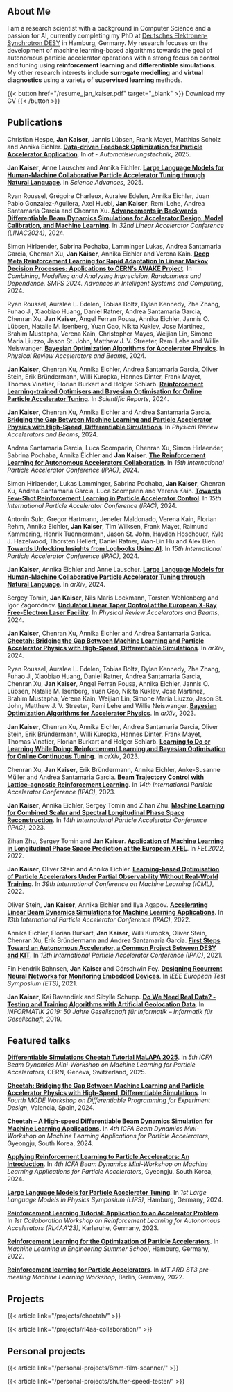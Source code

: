 <!-- Hello, world! 🦦 -->

<!-- {{< alert >}}
**Attention!** 🚧 This webpage is currently under construction. Please check back later. 🚧
{{< /alert >}} -->

## About Me

I am a research scientist with a background in Computer Science and a passion for AI, currently completing my PhD at [Deutsches Elektronen-Synchrotron DESY](https://www.desy.de/) in Hamburg, Germany. My research focuses on the development of machine learning-based algorithms towards the goal of autonomous particle accelerator operations with a strong focus on control and tuning using **reinforcement learning** and **differentiable simulations**. My other research interests include **surrogate modelling** and **virtual diagnostics** using a variety of **supervised learning** methods.

{{< button href="/resume_jan_kaiser.pdf" target="_blank" >}}
Download my CV
{{< /button >}}

## Publications

<!-- {{< publication authors="" title="" journal="" year="" url="" >}} -->

Christian Hespe, **Jan Kaiser**, Jannis Lübsen, Frank Mayet, Matthias Scholz and Annika Eichler. [**Data-driven Feedback Optimization for Particle Accelerator Application**](https://doi.org/10.1515/auto-2024-0170). In _at - Automatisierungstechnik_, 2025.

**Jan Kaiser**, Anne Lauscher and Annika Eichler. [**Large Language Models for Human-Machine Collaborative Particle Accelerator Tuning through Natural Language**](https://doi.org/10.1126/sciadv.adr4173). In _Science Advances_, 2025.

Ryan Roussel, Grégoire Charleux, Auralee Edelen, Annika Eichler, Juan Pablo Gonzalez-Aguilera, Axel Huebl, **Jan Kaiser**, Remi Lehe, Andrea Santamaria Garcia and Chenran Xu. [**Advancements in Backwards Differentiable Beam Dynamics Simulations for Accelerator Design, Model Calibration, and Machine Learning**](https://meow.elettra.eu/71/doi/jacow-linac2024-thpb068/index.html). In _32nd Linear Accelerator Conference (LINAC2024)_, 2024. <!-- https://doi.org/10.18429/JACoW-LINAC2024-THPB068 -->

Simon Hirlaender, Sabrina Pochaba, Lamminger Lukas, Andrea Santamaria Garcia, Chenran Xu, **Jan Kaiser**, Annika Eichler and Verena Kain. [**Deep Meta Reinforcement Learning for Rapid Adaptation In Linear Markov Decision Processes: Applications to CERN’s AWAKE Project**](https://doi.org/10.1007/978-3-031-65993-5_21). In _Combining, Modelling and Analyzing Imprecision, Randomness and Dependence. SMPS 2024. Advances in Intelligent Systems and Computing_, 2024.

Ryan Roussel, Auralee L. Edelen, Tobias Boltz, Dylan Kennedy, Zhe Zhang, Fuhao Ji, Xiaobiao Huang, Daniel Ratner, Andrea Santamaria Garcia, Chenran Xu, **Jan Kaiser**, Angel Ferran Pousa, Annika Eichler, Jannis O. Lübsen, Natalie M. Isenberg, Yuan Gao, Nikita Kuklev, Jose Martinez, Brahim Mustapha, Verena Kain, Christopher Mayes, Weijian Lin, Simone Maria Liuzzo, Jason St. John, Matthew J. V. Streeter, Remi Lehe and Willie Neiswanger. [**Bayesian Optimization Algorithms for Accelerator Physics**](https://doi.org/10.1103/PhysRevAccelBeams.27.084801). In _Physical Review Accelerators and Beams_, 2024.

**Jan Kaiser**, Chenran Xu, Annika Eichler, Andrea Santamaria Garcia, Oliver Stein, Erik Bründermann, Willi Kuropka, Hannes Dinter, Frank Mayet, Thomas Vinatier, Florian Burkart and Holger Schlarb. [**Reinforcement Learning-trained Optimisers and Bayesian Optimisation for Online Particle Accelerator Tuning**](https://doi.org/10.1038/s41598-024-66263-y). In _Scientific Reports_, 2024.

**Jan Kaiser**, Chenran Xu, Annika Eichler and Andrea Santamaria Garcia. [**Bridging the Gap Between Machine Learning and Particle Accelerator Physics with High-Speed, Differentiable Simulations**](https://doi.org/10.1103/PhysRevAccelBeams.27.054601). In _Physical Review Accelerators and Beams_, 2024.

Andrea Santamaria Garcia, Luca Scomparin, Chenran Xu, Simon Hirlaender, Sabrina Pochaba, Annika Eichler and **Jan Kaiser**. [**The Reinforcement Learning for Autonomous Accelerators Collaboration**](https://www.jacow.org/ipac2024/doi/jacow-ipac2024-tups62/index.html). In _15th International Particle Accelerator Conference (IPAC)_, 2024.

Simon Hirlaender, Lukas Lamminger, Sabrina Pochaba, **Jan Kaiser**, Chenran Xu, Andrea Santamaria Garcia, Luca Scomparin and Verena Kain. [**Towards Few-Shot Reinforcement Learning in Particle Accelerator Control**](https://www.jacow.org/ipac2024/doi/jacow-ipac2024-tups60/index.html). In _15th International Particle Accelerator Conference (IPAC)_, 2024.

Antonin Sulc, Gregor Hartmann, Jenefer Maldonado, Verena Kain, Florian Rehm, Annika Eichler, **Jan Kaiser**, Tim Wilksen, Frank Mayet, Raimund Kammering, Henrik Tuennermann, Jason St. John, Hayden Hoschouer, Kyle J. Hazelwood, Thorsten Hellert, Daniel Ratner, Wan-Lin Hu and Alex Bien. [**Towards Unlocking Insights from Logbooks Using AI**](https://www.jacow.org/ipac2024/doi/jacow-ipac2024-thpr37/index.html). In _15th International Particle Accelerator Conference (IPAC)_, 2024.

**Jan Kaiser**, Annika Eichler and Anne Lauscher. [**Large Language Models for Human-Machine Collaborative Particle Accelerator Tuning through Natural Language**](https://arxiv.org/abs/2405.08888). In _arXiv_, 2024.

Sergey Tomin, **Jan Kaiser**, Nils Maris Lockmann, Torsten Wohlenberg and Igor Zagorodnov. [**Undulator Linear Taper Control at the European X-Ray Free-Electron Laser Facility**](https://doi.org/10.1103/PhysRevAccelBeams.27.042801). In _Physical Review Accelerators and Beams_, 2024.

**Jan Kaiser**, Chenran Xu, Annika Eichler and Andrea Santamaria Garica. [**Cheetah: Bridging the Gap Between Machine Learning and Particle Accelerator Physics with High-Speed, Differentiable Simulations**](https://arxiv.org/abs/2401.05815). In _arXiv_, 2024.

Ryan Roussel, Auralee L. Edelen, Tobias Boltz, Dylan Kennedy, Zhe Zhang, Fuhao Ji, Xiaobiao Huang, Daniel Ratner, Andrea Santamaria Garcia, Chenran Xu, **Jan Kaiser**, Angel Ferran Pousa, Annika Eichler, Jannis O. Lübsen, Natalie M. Isenberg, Yuan Gao, Nikita Kuklev, Jose Martinez, Brahim Mustapha, Verena Kain, Weijian Lin, Simone Maria Liuzzo, Jason St. John, Matthew J. V. Streeter, Remi Lehe and Willie Neiswanger. [**Bayesian Optimization Algorithms for Accelerator Physics**](https://arxiv.org/abs/2312.05667). In _arXiv_, 2023.

**Jan Kaiser**, Chenran Xu, Annika Eichler, Andrea Santamaria Garcia, Oliver Stein, Erik Bründermann, Willi Kuropka, Hannes Dinter, Frank Mayet, Thomas Vinatier, Florian Burkart and Holger Schlarb. [**Learning to Do or Learning While Doing: Reinforcement Learning and Bayesian Optimisation for Online Continuous Tuning**](https://arxiv.org/abs/2306.03739). In _arXiv_, 2023.

Chenran Xu, **Jan Kaiser**, Erik Bründermann, Annika Eichler, Anke-Susanne Müller and Andrea Santamaria Garcia. [**Beam Trajectory Control with Lattice-agnostic Reinforcement Learning**](https://doi.org/10.18429/JACoW-IPAC2023-THPL029). In _14th International Particle Accelerator Conference (IPAC)_, 2023.

**Jan Kaiser**, Annika Eichler, Sergey Tomin and Zihan Zhu. [**Machine Learning for Combined Scalar and Spectral Longitudinal Phase Space Reconstruction**](https://doi.org/10.18429/JACoW-IPAC2023-THPL019). In _14th International Particle Accelerator Conference (IPAC)_, 2023.

Zihan Zhu, Sergey Tomin and **Jan Kaiser**. [**Application of Machine Learning in Longitudinal Phase Space Prediction at the European XFEL**](https://doi.org/10.18429/jacow-fel2022-wep12). In _FEL2022_, 2022.

**Jan Kaiser**, Oliver Stein and Annika Eichler. [**Learning-based Optimisation of Particle Accelerators Under Partial Observability Without Real-World Training**](https://proceedings.mlr.press/v162/kaiser22a.html). In _39th International Conference on Machine Learning (ICML)_, 2022.

Oliver Stein, **Jan Kaiser**, Annika Eichler and Ilya Agapov. [**Accelerating Linear Beam Dynamics Simulations for Machine Learning Applications**](https://accelconf.web.cern.ch/ipac2022/doi/JACoW-IPAC2022-WEPOMS036.html). In _13th International Particle Accelerator Conference (IPAC)_, 2022.

Annika Eichler, Florian Burkart, **Jan Kaiser**, Willi Kuropka, Oliver Stein, Chenran Xu, Erik Bründermann and Andrea Santamaria Garcia. [**First Steps Toward an Autonomous Accelerator, a Common Project Between DESY and KIT**](https://accelconf.web.cern.ch/ipac2021/doi/JACoW-IPAC2021-TUPAB298.html). In _12th International Particle Accelerator Conference (IPAC)_, 2021.

Fin Hendrik Bahnsen, **Jan Kaiser** and Görschwin Fey. [**Designing Recurrent Neural Networks for Monitoring Embedded Devices**](https://ieeexplore.ieee.org/document/9465460). In _IEEE European Test Symposium (ETS)_, 2021.

**Jan Kaiser**, Kai Bavendiek and Sibylle Schupp. [**Do We Need Real Data? - Testing and Training Algorithms with Artificial Geolocation Data**](https://dl.gi.de/items/069179cb-974f-4148-b81b-e16f4612ac4c). In _INFORMATIK 2019: 50 Jahre Gesellschaft für Informatik – Informatik für Gesellschaft_, 2019.

## Featured talks

[**Differentiable Simulations Cheetah Tutorial MaLAPA 2025**](https://github.com/MALAPA-Collab/cheetah-tutorial-2025). In _5th ICFA Beam Dynamics Mini-Workshop on Machine Learning for Particle Accelerators_, CERN, Geneva, Switzerland, 2025.

[**Cheetah: Bridging the Gap Between Machine Learning and Particle Accelerator Physics with High-Speed, Differentiable Simulations**](https://indico.cern.ch/event/1380163/contributions/5988019/). In _Fourth MODE Workshop on Differentiable Programming for Experiment Design_, Valencia, Spain, 2024.

[**Cheetah – A High-speed Differentiable Beam Dynamics Simulation for Machine Learning Applications**](https://www.indico.kr/event/47/contributions/521/). In _4th ICFA Beam Dynamics Mini-Workshop on Machine Learning Applications for Particle Accelerators_, Gyeongju, South Korea, 2024.

[**Applying Reinforcement Learning to Particle Accelerators: An Introduction**](https://www.indico.kr/event/47/contributions/545/). In _4th ICFA Beam Dynamics Mini-Workshop on Machine Learning Applications for Particle Accelerators_, Gyeongju, South Korea, 2024.

[**Large Language Models for Particle Accelerator Tuning**](https://indico.desy.de/event/38849/contributions/162132/). In _1st Large Language Models in Physics Symposium (LIPS)_, Hamburg, Germany, 2024.

[**Reinforcement Learning Tutorial: Application to an Accelerator Problem**](https://indico.scc.kit.edu/event/3280/overview). In _1st Collaboration Workshop on Reinforcement Learning for Autonomous Accelerators (RL4AA'23)_, Karlsruhe, Germany, 2023.

[**Reinforcement Learning for the Optimization of Particle Accelerators**](https://www.mle-days.hamburg/2022_school/use-case-desy-ii.html). In _Machine Learning in Engineering Summer School_, Hamburg, Germany, 2022.

[**Reinforcement learning for Particle Accelerators**](https://indico.desy.de/event/35272/). In _MT ARD ST3 pre-meeting Machine Learning Workshop_, Berlin, Germany, 2022.

## Projects

{{< article link="/projects/cheetah/" >}} <br>

{{< article link="/projects/rl4aa-collaboration/" >}} <br>

## Personal projects

{{< article link="/personal-projects/8mm-film-scanner/" >}} <br>

{{< article link="/personal-projects/shutter-speed-tester/" >}} <br>

<!-- {{< article link="/test/" >}} <br> -->

<!-- Location finder? -->

<!-- ## Photography

{{< gallery >}}
<img src="gallery/01.jpg" class="grid-w33" />
<img src="gallery/02.jpg" class="grid-w33" />
<img src="gallery/03.jpg" class="grid-w33" />
<img src="gallery/04.jpg" class="grid-w33" />
<img src="gallery/05.jpg" class="grid-w33" />
<img src="gallery/06.jpg" class="grid-w33" />
<img src="gallery/07.jpg" class="grid-w33" />
{{< /gallery >}} -->
